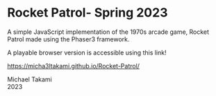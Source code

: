# Rocket Patrol- Spring 2023
A simple JavaScript implementation of the 1970s arcade game, Rocket Patrol made using the Phaser3 framework.

A playable browser version is accessible using this link!

https://micha3ltakami.github.io/Rocket-Patrol/

Michael Takami<br>
2023
